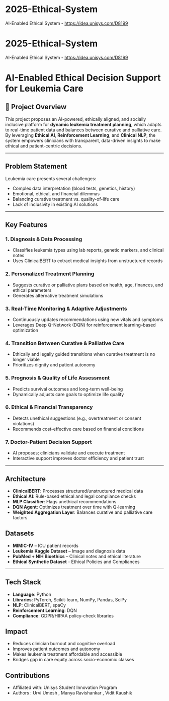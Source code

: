 # 2025-Ethical-System
AI-Enabled Ethical System - https://idea.unisys.com/D8199

# 2025-Ethical-System
AI-Enabled Ethical System - https://idea.unisys.com/D8199

# AI-Enabled Ethical Decision Support for Leukemia Care

## 🔬 Project Overview

This project proposes an AI-powered, ethically aligned, and socially inclusive platform for **dynamic leukemia treatment planning**, which adapts to real-time patient data and balances between curative and palliative care. By leveraging **Ethical AI**, **Reinforcement Learning**, and **Clinical NLP**, the system empowers clinicians with transparent, data-driven insights to make ethical and patient-centric decisions.

---

##  Problem Statement

Leukemia care presents several challenges:

- Complex data interpretation (blood tests, genetics, history)
- Emotional, ethical, and financial dilemmas
- Balancing curative treatment vs. quality-of-life care
- Lack of inclusivity in existing AI solutions

---

##  Key Features

### 1. **Diagnosis & Data Processing**
- Classifies leukemia types using lab reports, genetic markers, and clinical notes
- Uses ClinicalBERT to extract medical insights from unstructured records

### 2. **Personalized Treatment Planning**
- Suggests curative or palliative plans based on health, age, finances, and ethical parameters
- Generates alternative treatment simulations

### 3. **Real-Time Monitoring & Adaptive Adjustments**
- Continuously updates recommendations using new vitals and symptoms
- Leverages Deep Q-Network (DQN) for reinforcement learning–based optimization

### 4. **Transition Between Curative & Palliative Care**
- Ethically and legally guided transitions when curative treatment is no longer viable
- Prioritizes dignity and patient autonomy

### 5. **Prognosis & Quality of Life Assessment**
- Predicts survival outcomes and long-term well-being
- Dynamically adjusts care goals to optimize life quality

### 6. **Ethical & Financial Transparency**
- Detects unethical suggestions (e.g., overtreatment or consent violations)
- Recommends cost-effective care based on financial conditions

### 7. **Doctor-Patient Decision Support**
- AI proposes; clinicians validate and execute treatment
- Interactive support improves doctor efficiency and patient trust

---

##  Architecture

- **ClinicalBERT**: Processes structured/unstructured medical data
- **Ethical AI**: Rule-based ethical and legal compliance checks
- **MLP Classifier**: Flags unethical recommendations
- **DQN Agent**: Optimizes treatment over time with Q-learning
- **Weighted Aggregation Layer**: Balances curative and palliative care factors

##  Datasets

- **MIMIC-IV** – ICU patient records
- **Leukemia Kaggle Dataset** – Image and diagnosis data
- **PubMed + NIH Bioethics** – Clinical notes and ethical literature
- **Ethical Synthetic Dataset** - Ethical Policies and Compliances 

---

## Tech Stack

- **Language**: Python
- **Libraries**: PyTorch, Scikit-learn, NumPy, Pandas, SciPy
- **NLP**: ClinicalBERT, spaCy
- **Reinforcement Learning**: DQN
- **Compliance**: GDPR/HIPAA policy-check libraries

##  Impact

- Reduces clinician burnout and cognitive overload
- Improves patient outcomes and autonomy
- Makes leukemia treatment affordable and accessible
- Bridges gap in care equity across socio-economic classes

## Contributions
- Affiliated with: Unisys Student Innovation Program
- Authors : Urvi Umesh , Manya Ravishankar , Vidit Kaushik

